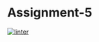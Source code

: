 # Assignment-5
[![linter](https://github.com/Pranay-Tyagi/Assignment-5/workflows/linter/badge.svg)](https://github.com/marketplace/actions/super-linter)
